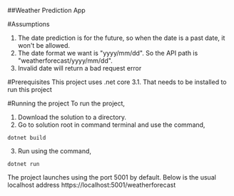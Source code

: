 ##Weather Prediction App

#Assumptions
1. The date prediction is for the future, so when the date is a past date, it won't be allowed.
2. The date format we want is "yyyy/mm/dd". So the API path is "weatherforecast/yyyy/mm/dd".
3. Invalid date will return a bad request error

#Prerequisites
This project uses .net core 3.1. That needs to be installed to run this project

#Running the project
To run the project,
1. Download the solution to a directory. 
2. Go to solution root in command terminal and use the command,

`` dotnet build ``

3. Run using the command,

`` dotnet run ``

The project launches using the port 5001 by default. Below is the usual localhost address
https://localhost:5001/weatherforecast
